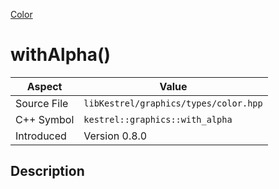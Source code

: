 [Color](index)
# withAlpha()
| Aspect | Value |
| --- | --- |
| Source File | `libKestrel/graphics/types/color.hpp` |
| C++ Symbol | `kestrel::graphics::with_alpha` |
| Introduced | Version 0.8.0 |
## Description

